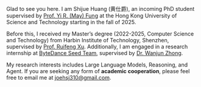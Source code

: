 Glad to see you here. I am Shijue Huang (黄仕爵), an incoming PhD student supervised by [Prof. Yi R. (May) Fung](https://mayrfung.github.io/) at the Hong Kong University of Science and Technology starting in the fall of 2025.

Before this, I received my Master’s degree (2022-2025, Computer Science and Technology) from Harbin Institute of Technology, Shenzhen, supervised by [Prof. Ruifeng Xu](https://faculty.hitsz.edu.cn/xuruifeng). Additionally, I am engaged in a research internship at [ByteDance Seed Team](https://seed.bytedance.com/), supervised by [Dr. Wanjun Zhong](https://zhongwanjun.github.io/).

My research interests includes Large Language Models, Reasoning, and Agent. If you are seeking any form of **academic cooperation**, please feel free to email me at [joehsj310@gmail.com](mailto:joehsj310@gmail.com).

<!-- Other than my work, I'm honored as the Leader of Open Source Working Group and Secretary for [MLNLP community](https://space.bilibili.com/168887299). -->